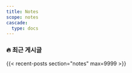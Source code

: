 ```yaml
---
title: Notes
scope: notes
cascade:
  type: docs
---
```


### 🔥 최근 게시글

{{< recent-posts section="notes" max=9999 >}}
